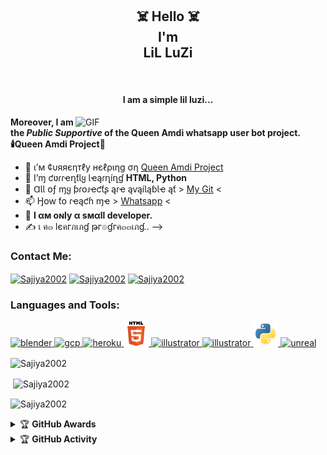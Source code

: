 <h2 align="center">☠️ Hello ☠️ <br>I'm <br>LiL LuZi</h1>
<img align="center">
<h4 align="center">I am a simple lil luzi...</h3>

<img align="right" alt="GIF" src="https://i.ibb.co/VwWBJJ4/20210815-191915.jpg" width="400"/>

<h7 align="left"><b>Moreover, I am the <i><b>Public Supportive</b></i> of the Queen Amdi whatsapp user bot project. <br>🕯️Queen Amdi Project👸</b></h7>



- 🔭 ι’м ¢υяяєηтℓу нєℓριηg ση [Queen Amdi Project](https://github.com/BlackAmda/QueenAmdi)
- 🌱 Ӏ’ɱ ƈʋɾɾҽղƭƖყ Ɩҽąɾղíղɠ **HTML, Python**
- 🤖 ⱭƖƖ օƒ ɱყ ƥɾօᴊҽƈƭʂ ąɾҽ ąⱱąíƖąɓƖҽ ąƭ > [My Git](https://github.com/Sajiya2002/) <
- 📫 Ӈօⱳ ƭօ ɾҽąƈɦ ɱҽ > [Whatsapp](https://wa.me/94757672873) <
- 📜 **I αм oɴly α ѕмαll developer.**
- ✍️ เ ค๓ lєคгภเภɠ թг๏ɠгค๓๓เภɠ..
-->

<h3 align="left">Contact Me:</h3>
<p align="left">
<a href="https://www.instagram.com/dinaa__oficial_/" target="blank"><img align="center" src="https://cdn.jsdelivr.net/npm/simple-icons@3.0.1/icons/instagram.svg" alt="Sajiya2002" height="30" width="40" /></a>
<a href="https://www.reddit.com/user/Dinaaofficial" target="blank"><img align="center" src="https://cdn.jsdelivr.net/npm/simple-icons@3.0.1/icons/reddit.svg" alt="Sajiya2002" height="30" width="40" /></a>
<a href="https://wa.me/94757672873" target="blank"><img align="center" src="https://cdn.jsdelivr.net/npm/simple-icons@3.0.1/icons/whatsapp.svg" alt="Sajiya2002" height="30" width="40" /></a>
</p>
<h3 align="left">Languages and Tools:</h3>

<a href="https://www.blender.org/" target="_blank"> <img src="https://download.blender.org/branding/community/blender_community_badge_white.svg" alt="blender" width="40" height="40"/> </a> 
 <a href="https://cloud.google.com" target="_blank"> <img src="https://www.vectorlogo.zone/logos/google_cloud/google_cloud-icon.svg" alt="gcp" width="40" height="40"/> </a>
<a href="https://heroku.com" target="_blank"> <img src="https://www.vectorlogo.zone/logos/heroku/heroku-icon.svg" alt="heroku" width="40" height="40"/> </a> <a href="https://www.w3.org/html/" target="_blank"> <img src="https://raw.githubusercontent.com/devicons/devicon/master/icons/html5/html5-original-wordmark.svg" alt="html5" width="40" height="40"/> </a> <a href="https://www.adobe.com/in/products/illustrator.html" target="_blank"> <img src="https://www.vectorlogo.zone/logos/adobe_illustrator/adobe_illustrator-icon.svg" alt="illustrator" width="40" height="40"/> </a>
<a href="https://www.adobe.com/in/products/photoshop.html" target="_blank"> <img src="https://upload.wikimedia.org/wikipedia/commons/thumb/c/cf/Adobe_Photoshop_Express_logo.svg/1200px-Adobe_Photoshop_Express_logo.svg.png" alt="illustrator" width="40" height="40"/> </a>
<a href="https://www.python.org" target="_blank"> <img src="https://raw.githubusercontent.com/devicons/devicon/master/icons/python/python-original.svg" alt="python" width="40" height="40"/> </a> 
<a href="https://unrealengine.com/" target="_blank"> <img src="https://raw.githubusercontent.com/kenangundogan/fontisto/036b7eca71aab1bef8e6a0518f7329f13ed62f6b/icons/svg/brand/unreal-engine.svg" alt="unreal" width="40" height="40"/> </a> </p>

<p><img align="center" src="https://github-readme-stats.vercel.app/api/top-langs?username=Sajiya2002&show_icons=true&layout=compact&theme=highcontrast" alt="Sajiya2002" /></p>
<p>&nbsp;<img align="center" src="https://github-readme-stats.vercel.app/api?username=Sajiya2002&show_icons=true&theme=highcontrast" alt="Sajiya2002" /></p>
<p><img align="center" src="https://github-readme-streak-stats.herokuapp.com/?user=Sajiya2002&theme=highcontrast" alt="Sajiya2002" /></p>
</details>
<details>
<summary>&#127942 <b>GitHub Awards</b></summary><br/>

 ![Github Trophy](https://github-profile-trophy.vercel.app/?username=Sajiya2002)

</details>

<details>
    <summary>&#127942 <b>GitHub Activity</b></summary><br/>
  
![Metrics](https://metrics.lecoq.io/Sajiya2002?template=classic&followup=1&isocalendar=1&languages=1&isocalendar.duration=half-year&config.timezone=IndiaStandardTime%2FIstanbul)


</details>
